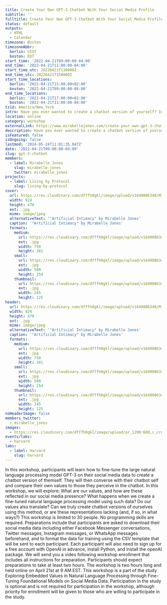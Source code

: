 ```yaml
---
title: Create Your Own GPT-3 Chatbot With Your Social Media Profile
subtitle: ''
fulltitle: Create Your Own GPT-3 Chatbot With Your Social Media Profile
status: default
outputs:
  - HTML
  - Calendar
timezone: Boston
timezoneAbbr:
  berlin: CEST
  boston: EDT
start_time: '2022-04-21T09:00:00-04:00'
end_time: '2022-04-21T11:00:00-04:00'
start_time_utc: 20220421T130000Z
end_time_utc: 20220421T150000Z
start_time_locations:
  berlin: '2022-04-21T15:00:00+02:00'
  boston: '2022-04-21T09:00:00-04:00'
end_time_locations:
  berlin: '2022-04-21T17:00:00+02:00'
  boston: '2022-04-21T11:00:00-04:00'
tzid: America/New_York
intro: Have you ever wanted to create a chatbot version of yourself? In this two hour workshop, participants will learn how to fine-tune GPT3 using their social media data to create a chatbot. We will then converse with our chatbots about values and compare their values to our own.
location: online
category: workshop
externalLink: https://www.mirabellejones.com/create-your-own-gpt-3-chatbot-based-on-your-social-media-data-04-21-22/
description: Have you ever wanted to create a chatbot version of yourself? In this two hour workshop, participants will learn how to fine-tune GPT3 using their social media…
isFeatured: false
isOngoing: false
lastmod: '2024-05-24T11:01:35.847Z'
date: '2022-04-21T09:00:00-04:00'
slug: gpt-3-chatbot
members:
  - label: Mirabelle Jones
    slug: mirabelle-jones
    twitter: mirabelle_jones
projects:
  - label: Living by Protocol
    slug: living-by-protocol
cover:
  url: https://res.cloudinary.com/dfffh0gkl/image/upload/v1649086340/Mirabelle_Jones_588c0ba8ef.jpg
  width: 924
  height: 470
  ext: .jpg
  mime: image/jpeg
  alternativeText: '"Artificial Intimacy" by Mirabelle Jones'
  caption: '"Artificial Intimacy" by Mirabelle Jones'
  formats:
    medium:
      url: https://res.cloudinary.com/dfffh0gkl/image/upload/v1649086341/medium_Mirabelle_Jones_588c0ba8ef.jpg
      ext: .jpg
      width: 750
      height: 381
    small:
      url: https://res.cloudinary.com/dfffh0gkl/image/upload/v1649086342/small_Mirabelle_Jones_588c0ba8ef.jpg
      ext: .jpg
      width: 500
      height: 254
    thumbnail:
      url: https://res.cloudinary.com/dfffh0gkl/image/upload/v1649086341/thumbnail_Mirabelle_Jones_588c0ba8ef.jpg
      ext: .jpg
      width: 245
      height: 125
header:
  url: https://res.cloudinary.com/dfffh0gkl/image/upload/v1649086340/Mirabelle_Jones_588c0ba8ef.jpg
  width: 924
  height: 470
  ext: .jpg
  mime: image/jpeg
  alternativeText: '"Artificial Intimacy" by Mirabelle Jones'
  caption: '"Artificial Intimacy" by Mirabelle Jones'
  formats:
    medium:
      url: https://res.cloudinary.com/dfffh0gkl/image/upload/v1649086341/medium_Mirabelle_Jones_588c0ba8ef.jpg
      ext: .jpg
      width: 750
      height: 381
    small:
      url: https://res.cloudinary.com/dfffh0gkl/image/upload/v1649086342/small_Mirabelle_Jones_588c0ba8ef.jpg
      ext: .jpg
      width: 500
      height: 254
    thumbnail:
      url: https://res.cloudinary.com/dfffh0gkl/image/upload/v1649086341/thumbnail_Mirabelle_Jones_588c0ba8ef.jpg
      ext: .jpg
      width: 245
      height: 125
noHeaderImage: false
members_twitter:
  - mirabelle_jones
images:
  - https://res.cloudinary.com/dfffh0gkl/image/upload/ar_1200:600,c_crop/c_limit,h_1200,w_600/v1649086340/Mirabelle_Jones_588c0ba8ef.jpg
events/labs:
  - harvard
labs:
  - label: Harvard
    slug: harvard
---
```

In this workshop, participants will learn how to fine-tune the large natural language processing model GPT-3 on their social media data to create a chatbot version of themself. They will then converse with their chatbot self and compare their own values to those they perceive in the chatbot. In this workshop, we will explore: What are our values, and how are these reflected in our social media presence? What happens when we create a fine-tuned natural language processing model using such data? Do our values also translate? Can we truly create chatbot versions of ourselves using this method, or are these representations lacking (and, if so, in what ways?) This workshop is limited to 30 people. No programming skills are required. Preparations include that participants are asked to download their social media data including either Facebook Messenger conversations, Twitter messages, Instagram messages, or WhatsApp messages beforehand, and to format the data for training using the CSV template that will be sent to each participant. Each participant will also need to sign up for a free account with OpenAI in advance, install Python, and install the openAI package. We will send you a video following workshop enrollment that includes all instructions for preparation. Participants should expect preparations to take at least two hours. The workshop is two hours long and held online on April 21st at 9 AM EST. This workshop is a part of the study Exploring Embedded Values in Natural Language Processing through Fine-Tuning Foundational Models on Social Media Data. Participation in the study is optional and is not required for participation in the workshop, although priority for enrollment will be given to those who are willing to participate in the study. 
